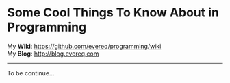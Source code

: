 # Some Cool Things To Know About in Programming  

My **Wiki**: <https://github.com/evereq/programming/wiki>  
My **Blog**: <http://blog.evereq.com>

***

To be continue...  